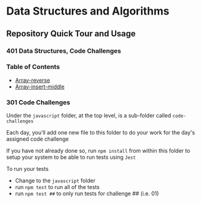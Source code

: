 # Data Structures and Algorithms

## Repository Quick Tour and Usage

### 401 Data Structures, Code Challenges

### Table of Contents

- [Array-reverse](./python/docs/array-reverse/README.md)
- [Array-insert-middle](./python/docs/array-insert-middle/README.md)

### 301 Code Challenges

Under the `javascript` folder, at the top level, is a sub-folder called `code-challenges`

Each day, you'll add one new file to this folder to do your work for the day's assigned code challenge

If you have not already done so, run `npm install` from within this folder to setup your system to be able to run tests using `Jest`

To run your tests

- Change to the `javascript` folder
- run `npm test` to run all of the tests
- run `npm test ##` to only run tests for challenge ## (i.e. 01)
